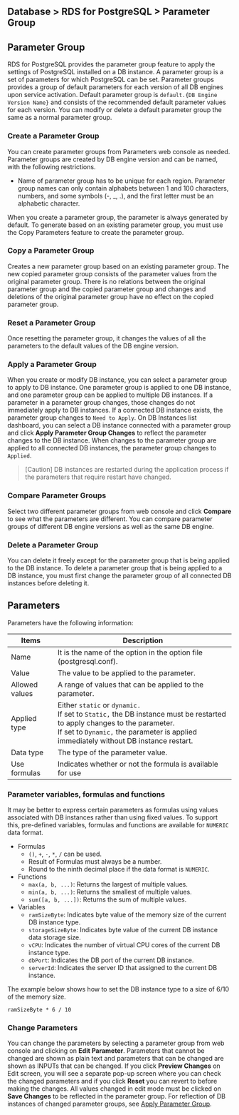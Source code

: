 ## Database > RDS for PostgreSQL > Parameter Group

## Parameter Group

RDS for PostgreSQL provides the parameter group feature to apply the settings of PostgreSQL installed on a DB instance. A parameter group is a set of parameters for which PostgreSQL can be set. Parameter groups provides a group of default parameters for each version of all DB engines upon service activation. Default parameter group is `default.{DB Engine Version Name}` and consists of the recommended default parameter values for each version. You can modify or delete a default parameter group the same as a normal parameter group.

### Create a Parameter Group

You can create parameter groups from Parameters web console as needed. Parameter groups are created by DB engine version and can be named, with the following restrictions.

* Name of parameter group has to be unique for each region.
Parameter group names can only contain alphabets between 1 and 100 characters, numbers, and some symbols (-, _, .), and the first letter must be an alphabetic character.

When you create a parameter group, the parameter is always generated by default. To generate based on an existing parameter group, you must use the Copy Parameters feature to create the parameter group.

### Copy a Parameter Group

Creates a new parameter group based on an existing parameter group. The new copied parameter group consists of the parameter values from the original parameter group. There is no relations between the original parameter group and the copied parameter group and changes and deletions of the original parameter group have no effect on the copied parameter group.

### Reset a Parameter Group

Once resetting the parameter group, it changes the values of all the parameters to the default values of the DB engine version.

### Apply a Parameter Group

When you create or modify DB instance, you can select a parameter group to apply to DB instance. One parameter group is applied to one DB instance, and one parameter group can be applied to multiple DB instances. If a parameter in a parameter group changes, those changes do not immediately apply to DB instances. If a connected DB instance exists, the parameter group changes to `Need to Apply`. On DB Instances list dashboard, you can select a DB instance connected with a parameter group and click **Apply Parameter Group Changes** to reflect the parameter changes to the DB instance. When changes to the parameter group are applied to all connected DB instances, the parameter group changes to `Applied`.

> [Caution]
> DB instances are restarted during the application process if the parameters that require restart have changed.

### Compare Parameter Groups

Select two different parameter groups from web console and click **Compare** to see what the parameters are different. You can compare parameter groups of different DB engine versions as well as the same DB engine.

### Delete a Parameter Group

You can delete it freely except for the parameter group that is being applied to the DB instance. To delete a parameter group that is being applied to a DB instance, you must first change the parameter group of all connected DB instances before deleting it.

## Parameters

Parameters have the following information:

| Items     | Description                                                                                                                  |
|--------|---------------------------------------------------------------------------------------------------------------------|
| Name     | It is the name of the option in the option file (postgresql.conf).                                                                                   |
| Value      | The value to be applied to the parameter.                                                                                                     |
| Allowed values  | A range of values that can be applied to the parameter.                                                                                            |
| Applied type  | Either `static` or `dynamic.`<br/>If set to `Static,` the DB instance must be restarted to apply changes to the parameter.<br/>If set to `Dynamic,` the parameter is applied immediately without DB instance restart. |
| Data type | The type of the parameter value.                                                                                                   | 
| Use formulas  | Indicates whether or not the formula is available for use                                                                                                 |

### Parameter variables, formulas and functions

It may be better to express certain parameters as formulas using values associated with DB instances rather than using fixed values. To support this, pre-defined variables, formulas and functions are available for `NUMERIC` data format.

* Formulas
    * `()`, `+`, `-`, `*`, `/` can be used.
    * Result of Formulas must always be a number.
    * Round to the ninth decimal place if the data format is `NUMERIC`.
* Functions
    * `max(a, b, ...)`: Returns the largest of multiple values.
    * `min(a, b, ...)`: Returns the smallest of multiple values.
    * `sum([a, b, ...])`: Returns the sum of multiple values.
* Variables
    * `ramSizeByte`: Indicates byte value of the memory size of the current DB instance type.
    * `storageSizeByte`: Indicates byte value of the current DB instance data storage size.
    * `vCPU`: Indicates the number of virtual CPU cores of the current DB instance type.
    * `dbPort`: Indicates the DB port of the current DB instance.
    * `serverId`: Indicates the server ID that assigned to the current DB instance.

The example below shows how to set the DB instance type to a size of 6/10 of the memory size.

```
ramSizeByte * 6 / 10
```

### Change Parameters

You can change the parameters by selecting a parameter group from web console and clicking on **Edit Parameter**. Parameters that cannot be changed are shown as plain text and parameters that can be changed are shown as INPUTs that can be changed. If you click **Preview Changes** on Edit screen, you will see a separate pop-up screen where you can check the changed parameters and if you click **Reset** you can revert to before making the changes. All values changed in edit mode must be clicked on **Save Changes** to be reflected in the parameter group. For reflection of DB instances of changed parameter groups, see [Apply Parameter Group](parameter-group/#_5).